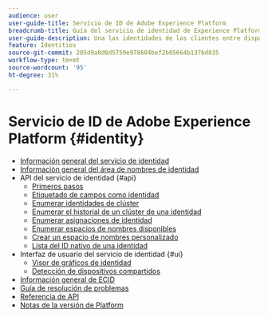 ```yaml
---
audience: user
user-guide-title: Servicio de ID de Adobe Experience Platform
breadcrumb-title: Guía del servicio de identidad de Experience Platform
user-guide-description: Una las identidades de los clientes entre dispositivos y sistemas para ofrecer experiencias digitales personalizadas.
feature: Identities
source-git-commit: 205d9a8d0d5759e978604bef2b05664b1376d835
workflow-type: tm+mt
source-wordcount: '95'
ht-degree: 31%

---
```



# Servicio de ID de Adobe Experience Platform {#identity}

- [Información general del servicio de identidad](home.md)
- [Información general del área de nombres de identidad](namespaces.md)
- API del servicio de identidad {#api}
   - [Primeros pasos](api/getting-started.md)
   - [Etiquetado de campos como identidad](api/label-identities.md)
   - [Enumerar identidades de clúster](api/list-cluster-identites.md)
   - [Enumerar el historial de un clúster de una identidad](api/list-cluster-history.md)
   - [Enumerar asignaciones de identidad](api/list-identity-mappings.md)
   - [Enumerar espacios de nombres disponibles](api/list-namespaces.md)
   - [Crear un espacio de nombres personalizado](api/create-custom-namespace.md)
   - [Lista del ID nativo de una identidad](api/list-native-id.md)
- Interfaz de usuario del servicio de identidad {#ui}
   - [Visor de gráficos de identidad](ui/identity-graph-viewer.md)
   - [Detección de dispositivos compartidos](ui/shared-devices.md)
- [Información general de ECID](ecid.md)
- [Guía de resolución de problemas](troubleshooting-guide.md)
- [Referencia de API](https://www.adobe.io/experience-platform-apis/references/identity-service)
- [Notas de la versión de Platform](https://www.adobe.com/go/platform-release-notes-en)